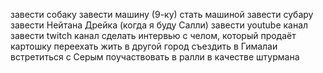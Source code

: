 завести собаку 
завести машину (9-ку)
стать машиной
завести субару
завести Нейтана Дрейка (когда я буду Салли)
завести youtube канал 
завести twitch канал
сделать интервью с челом, который продаёт картошку
переехать жить в другой город
съездить в Гималаи
встретиться с Серым
поучаствовать в ралли в качестве штурмана

